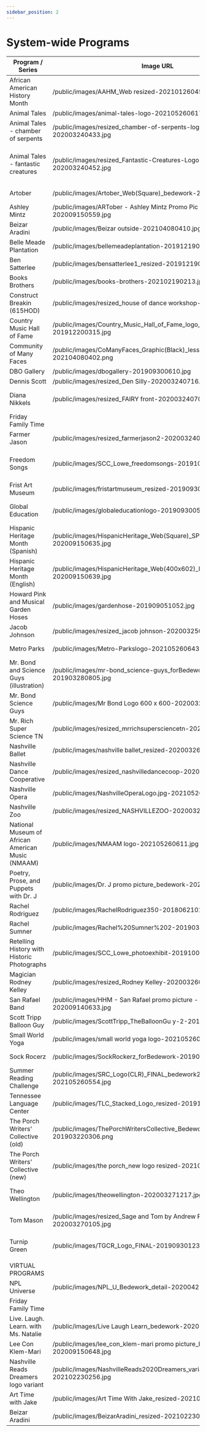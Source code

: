 ```yaml
---
sidebar_position: 2
---
```


# System-wide Programs
| Program / Series                                  | Image URL                                                                       | Thumbnail URL                                                                         | Alt Text                                     |
|---------------------------------------------------|---------------------------------------------------------------------------------|---------------------------------------------------------------------------------------|----------------------------------------------|
| African American History Month                    | /public/images/AAHM_Web resized-202101260458.jpg                                | /public/images/AAHM_Web resized-202101260458-thumb.png                                | African American History Month               |
| Animal Tales                                      | /public/images/animal-tales-logo-202105260617.png                               | /public/images/animal-tales-logo-202105260617-thumb.png                               | Animal Tales                                 |
| Animal Tales - chamber of serpents                | /public/images/resized_chamber-of-serpents-logo-final-202003240433.jpg          | /public/images/resized_chamber-of-serpents-logo-final-202003240433-thumb.png          | Chamber of Serpents                          |
| Animal Tales - fantastic creatures                | /public/images/resized_Fantastic-Creatures-Logo-Final-1-202003240452.jpg        | /public/images/resized_Fantastic-Creatures-Logo-Final-1-202003240452-thumb.png        | Fantastic Creatures and Where They Are Found |
| Artober                                           | /public/images/Artober_Web(Square)_bedework-202108270757.jpg                    | /public/images/Artober_Web(Square)_bedework-202108270757-thumb.png                    | Artober                                      |
| Ashley Mintz                                      | /public/images/ARTober - Ashley Mintz Promo Pic _bedework-202009150559.jpg      | /public/images/ARTober - Ashley Mintz Promo Pic _bedework-202009150559-thumb.png      | Ashley Mintz                                 |
| Beizar Aradini                                    | /public/images/Beizar outside-202104080410.jpg                                  | /public/images/Beizar outside-202104080410-thumb.png                                  | Beizar Aradini                               |
| Belle Meade Plantation                            | /public/images/bellemeadeplantation-201912190516.jpg                            | /public/images/bellemeadeplantation-201912190516-thumb.png                            | Belle Meade Plantation                       |
| Ben Satterlee                                     | /public/images/bensatterlee1_resized-201912190541.jpg                           | /public/images/bensatterlee1_resized-201912190541-thumb.png                           | Ben Satterlee                                |
| Books Brothers                                    | /public/images/books-brothers-202102190213.jpg                                  | /public/images/books-brothers-202102190213-thumb.png                                  | Books Brothers                               |
| Construct Breakin (615HOD)                        | /public/images/resized_house of dance workshop-202003240543.jpg                 | /public/images/resized_house of dance workshop-202003240543-thumb.png                 | Construct Breakin workshop                   |
| Country Music Hall of Fame                        | /public/images/Country_Music_Hall_of_Fame_logo_resized-201912200315.jpg         | /public/images/Country_Music_Hall_of_Fame_logo_resized-201912200315-thumb.png         | Country Music Hall of Fame                   |
| Community of Many Faces                           | /public/images/CoManyFaces_Graphic(Black)_less-detail_bedework-202104080402.png | /public/images/CoManyFaces_Graphic(Black)_less-detail_bedework-202104080402-thumb.png | Community of Many Faces                      |
| DBO Gallery                                       | /public/images/dbogallery-201909300610.jpg                                      | /public/images/dbogallery-201909300610-thumb.png                                      | DBO Gallery                                  |
| Dennis Scott                                      | /public/images/resized_Den Silly-202003240716.jpg                               | /public/images/resized_Den Silly-202003240716-thumb.png                               | Dennis Scott                                 |
| Diana Nikkels                                     | /public/images/resized_FAIRY front-202003240703.jpg                             | /public/images/resized_FAIRY front-202003240703-thumb.png                             | Esmeralda the Fairy Godmother                |
| Friday Family Time                                |                                                                                 | /public/images/NPL_FridayFamilyTime_Web(Square)BEDEWORK-202007020150-thumb.png        | Friday Family Time logo                      |
| Farmer Jason                                      | /public/images/resized_farmerjason2-202003240721.jpg                            | /public/images/resized_farmerjason2-202003240721-thumb.png                            | Farmer Jason                                 |
| Freedom Songs                                     | /public/images/SCC_Lowe_freedomsongs-201910161243.jpg                           | /public/images/SCC_Lowe_freedomsongs-201910161243-thumb.png                           | Lowe photograph - freedon songs              |
| Frist Art Museum                                  | /public/images/fristartmuseum_resized-201909300620.jpg                          | /public/images/fristartmuseum_resized-201909300620-thumb.png                          | Frist Art Museum                             |
| Global Education                                  | /public/images/globaleducationlogo-201909300515.jpg                             | /public/images/globaleducationlogo-201909300515-thumb.png                             | Global Education Center                      |
| Hispanic Heritage Month (Spanish)                 | /public/images/HispanicHeritage_Web(Square)_SPN_bedework2-202009150635.jpg      | /public/images/HispanicHeritage_Web(Square)_SPN_bedework2-202009150635-thumb.png      | Hispanic Heritage Month                      |
| Hispanic Heritage Month (English)                 | /public/images/HispanicHeritage_Web(400x602)_ENG_SQR_bedework-202009150639.jpg  | /public/images/HispanicHeritage_Web(400x602)_ENG_SQR_bedework-202009150639-thumb.png  | Hispanic Heritage Month                      |
| Howard Pink and Musical Garden Hoses              | /public/images/gardenhose-201909051052.jpg                                      | /public/images/gardenhose-201909051052-thumb.png                                      | Howard Pink and Musical Garden Hoses         |
| Jacob Johnson                                     | /public/images/resized_jacob johnson-202003250641.jpg                           | /public/images/resized_jacob johnson-202003250641-thumb.png                           | Jacob Johnson                                |
| Metro Parks                                       | /public/images/Metro-Parkslogo-202105260643.jpg                                 | /public/images/Metro-Parkslogo-202105260643-thumb.png                                 | Metro Parks Nashville                        |
| Mr. Bond and Science Guys (illustration)          | /public/images/mr-bond_science-guys_forBedework-201903280805.jpg                | /public/images/mr-bond_science-guys_forBedework-201903280805-thumb.png                | Mr. Bond and Science Guys                    |
| Mr. Bond Science Guys                             | /public/images/Mr Bond Logo 600 x 600-202003260141.jpg                          | /public/images/Mr Bond Logo 600 x 600-202003260141-thumb.png                          | Mr. Bond and Science Guys logo               |
| Mr. Rich Super Science TN                         | /public/images/resized_mrrichsupersciencetn-202003260331.jpg                    | /public/images/resized_mrrichsupersciencetn-202003260331-thumb.png                    | Mr. Rich Super Science TN                    |
| Nashville Ballet                                  | /public/images/nashville ballet_resized-202003260346.jpg                        | /public/images/nashville ballet_resized-202003260346-thumb.png                        | Nashville Ballet                             |
| Nashville Dance Cooperative                       | /public/images/resized_nashvilledancecoop-202003260409.jpg                      | /public/images/resized_nashvilledancecoop-202003260409-thumb.png                      | Nashville Dance Co-op workshop               |
| Nashville Opera                                   | /public/images/NashvilleOperaLogo.jpg-202105260704.jpg                          | /public/images/NashvilleOperaLogo.jpg-202105260704-thumb.png                          | Nashville Opera                              |
| Nashville Zoo                                     | /public/images/resized_NASHVILLEZOO-202003260414.jpg                            | /public/images/resized_NASHVILLEZOO-202003260414-thumb.png                            | Nashville Zoo                                |
| National Museum of African American Music (NMAAM) | /public/images/NMAAM logo-202105260611.jpg                                      | /public/images/NMAAM logo-202105260611-thumb.png                                      | National Museum of African American Music    |
| Poetry, Prose, and Puppets with Dr. J             | /public/images/Dr. J promo picture_bedework-202009150623.jpg                    | /public/images/Dr. J promo picture_bedework-202009150623-thumb.png                    | Poetry, Prose, and Puppets with Dr. J        |
| Rachel Rodriguez                                  | /public/images/RachelRodriguez350-201806210109.jpg                              | /public/images/RachelRodriguez350-201806210109-thumb.png                              | Rachel Rodriguez                             |
| Rachel Sumner                                     | /public/images/Rachel%20Sumner%202-201903250423.jpg                             | /public/images/Rachel%20Sumner%202-201903250423-thumb.png                             | Rachel Sumner                                |
| Retelling History with Historic Photographs       | /public/images/SCC_Lowe_photoexhibit-201910020953.jpg                           | /public/images/SCC_Lowe_photoexhibit-201910020953-thumb.png                           | Lowe photograph - civil rights in nashville  |
| Magician Rodney Kelley                            | /public/images/resized_Rodney Kelley-202003260615.jpg                           | /public/images/resized_Rodney Kelley-202003260615-thumb.png                           | Magician Rodney Kelley                       |
| San Rafael Band                                   | /public/images/HHM - San Rafael promo picture - bedework-202009140633.jpg       | /public/images/HHM - San Rafael promo picture - bedework-202009140633-thumb.png       | San Rafael Band                              |
|Scott Tripp Balloon Guy                        |/public/images/ScottTripp_TheBalloonGu y-2-201810110355.png                                |/public/images/ScottTripp_TheBalloonGuy-2-201810110355-thumb.png                          |balloon animal                             |
| Small World Yoga                                  | /public/images/small world yoga logo-202105260654.png                           | /public/images/small world yoga logo-202105260654-thumb.png                           | Small World Yoga                             |
| Sock Rocerz                                       | /public/images/SockRockerz_forBedework-201903280323.jpg                         | /public/images/SockRockerz_forBedework-201903280323-thumb.png                         | sock rockerz                                 |
| Summer Reading Challenge                          | /public/images/SRC_Logo(CLR)_FINAL_bedework2-202105260554.jpg                   | /public/images/SRC_Logo(CLR)_FINAL_bedework2-202105260554-thumb.png                   | Summer Reading Challenge                     |
| Tennessee Language Center                         | /public/images/TLC_Stacked_Logo_resized-201912201257.jpg                        | /public/images/TLC_Stacked_Logo_resized-201912201257-thumb.png                        | Tennessee Language Center                    |
| The Porch Writers' Collective (old)               | /public/images/ThePorchWritersCollective_Bedework-201903220306.png              | /public/images/ThePorchWritersCollective_Bedework-201903220306-thumb.png              | The Porch Writers' Collective                |
| The Porch Writers' Collective (new)               | /public/images/the porch_new logo resized-202101260507.jpg                      | /public/images/the porch_new logo resized-202101260507-thumb.png                      | The Porch Writers' Collective                |
| Theo Wellington                                   | /public/images/theowellington-202003271217.jpg                                  | /public/images/theowellington-202003271217-thumb.png                                  | NASA Solar System Ambassadors                |
| Tom Mason                                         | /public/images/resized_Sage and Tom by Andrew Rogers-202003270105.jpg           | /public/images/resized_Sage and Tom by Andrew Rogers-202003270105-thumb.png           | Captain Tom Mason and Sage O'Sliver          |
| Turnip Green                                      | /public/images/TGCR_Logo_FINAL-201909301233.jpg                                 | /public/images/TGCR_Logo_FINAL-201909301233-thumb.png                                 | Turnip Green Creative Reuse                  |
|                                                   |                                                                                 |                                                                                       |                                              |
| VIRTUAL PROGRAMS                                  |                                                                                 |                                                                                       |                                              |
| NPL Universe                                      | /public/images/NPL_U_Bedework_detail-202004270955.jpg                           | /public/images/NPL_U_Bedework_thumb-202004270948.png                                  | NPL Universe                                 |
| Friday Family Time                                |                                                                                 | /public/images/NPL_FridayFamilyTime_Web(Square)BEDEWORK-202007020150-thumb.png        | Friday Family Time logo                      |
| Live. Laugh. Learn. with Ms. Natalie              | /public/images/Live Laugh Learn_bedework-202005281232.jpg                       | /public/images/Live Laugh Learn_bedework-202005281232-thumb.png                       | Live. Laugh. Learn with Ms. Natalie          |
| Lee Con Klem-Mari                                 | /public/images/lee_con_klem-mari promo picture_bedework2-202009150648.jpg       | /public/images/lee_con_klem-mari promo picture_bedework2-202009150648-thumb.png       | Lee Con Klem-Mari                            |
| Nashville Reads Dreamers logo variant             | /public/images/NashvilleReads2020Dreamers_variant-202102230256.jpg              | /public/images/NashvilleReads2020Dreamers_variant-202102230256-thumb.png              | Nashville Reads Dreamers                     |
| Art Time with Jake                                | /public/images/Art Time With Jake_resized-202102230351.jpg                      | /public/images/Art Time With Jake_resized-202102230351-thumb.png                      | Art Time with Jake                           |
| Beizar Aradini                                    | /public/images/BeizarAradini_resized-202102230356.jpg                           | /public/images/BeizarAradini_resized-202102230356-thumb.png                           | Beizar Aradini                               |
